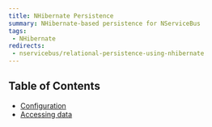 ```yaml
---
title: NHibernate Persistence
summary: NHibernate-based persistence for NServiceBus
tags:
 - NHibernate
redirects:
 - nservicebus/relational-persistence-using-nhibernate
---
```


## Table of Contents

- [Configuration](configuration.md)
- [Accessing data](accessing-data.md)